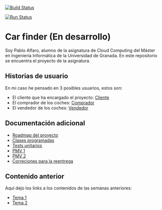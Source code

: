 [![Build Status](https://travis-ci.com/pabloalfaro/Car-finder.svg?branch=main)](https://travis-ci.com/pabloalfaro/Car-finder)

[![Run Status](https://api.shippable.com/projects/5fd349132e187a0006fc2f1d/badge?branch=main)]()

# Car finder (En desarrollo)
Soy Pablo Alfaro, alumno de la asignatura de Cloud Computing del Máster en Ingeniería Informática de la Universidad de Granada. En este repositorio se encuentra el proyecto de la asignatura.

## Historias de usuario

En mi caso he pensado en 3 posibles usuarios, estos son:

- El cliente que ha encargado el proyecto: [Cliente](https://github.com/pabloalfaro/Car-finder/issues?q=is%3Aissue+is%3Aopen+label%3Acliente)
- El comprador de los coches: [Comprador](https://github.com/pabloalfaro/Car-finder/issues?q=is%3Aissue+is%3Aopen+label%3Acomprador)
- El vendedor de los coches: [Vendedor](https://github.com/pabloalfaro/Car-finder/issues?q=is%3Aissue+is%3Aopen+label%3Avendedor)


## Documentación adicional
- [Roadmap del proyecto](https://github.com/pabloalfaro/Car-finder/blob/main/roadmap.md)
- [Clases programadas](https://github.com/pabloalfaro/Car-finder/tree/main/src)
- [Tests unitarios](https://github.com/pabloalfaro/Car-finder/tree/main/src/controlador)
- [PMV 1](https://github.com/pabloalfaro/Car-finder/milestone/3)
- [PMV 2](https://github.com/pabloalfaro/Car-finder/milestone/4)
- [Correciones para la reentrega](https://github.com/pabloalfaro/Car-finder/milestone/5)


## Contenido anterior
Aquí dejo los links a los contenidos de las semanas anteriores:

- [Tema 1](https://github.com/pabloalfaro/Car-finder/blob/main/Semanas%20anteriores/tema1.md)
- [Tema 2](https://github.com/pabloalfaro/Car-finder/blob/main/Semanas%20anteriores/tema2.md)
